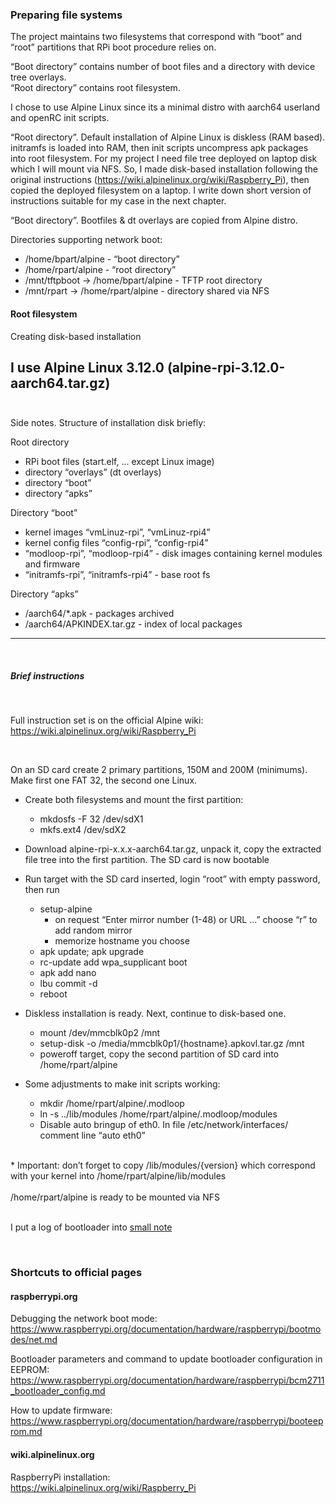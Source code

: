 ### Preparing file systems

The project maintains two filesystems that correspond with “boot” and “root” partitions that RPi boot procedure relies on.

“Boot directory” contains number of boot files and a directory with device tree overlays.</br>
“Root directory” contains root filesystem. 


I chose to use Alpine Linux since its a minimal distro with aarch64 userland and openRC init scripts.

“Root directory”. Default installation of Alpine Linux is diskless (RAM based). initramfs is loaded into RAM, then init scripts uncompress apk packages into root filesystem. For my project I need file tree deployed on laptop disk which I will mount via NFS.
So, I made disk-based installation following the original instructions (https://wiki.alpinelinux.org/wiki/Raspberry_Pi), then copied the deployed filesystem on a laptop. I write down short version of instructions suitable for my case in the next chapter.

“Boot directory”. Bootfiles & dt overlays are copied from Alpine distro.

Directories supporting network boot:

* /home/bpart/alpine			- “boot directory”</br>
* /home/rpart/alpine			- “root directory”</br>
* /mnt/tftpboot -> /home/bpart/alpine	- TFTP root directory</br>
* /mnt/rpart -> /home/rpart/alpine		- directory shared via NFS


#### Root filesystem

Creating disk-based installation

I use Alpine Linux 3.12.0 (alpine-rpi-3.12.0-aarch64.tar.gz)
</br>
</br>
----

Side notes. Structure of installation disk briefly:

Root directory</br>
* RPi boot files (start.elf, … except Linux image)</br>
* directory “overlays” (dt overlays)</br>
* directory “boot”</br>
* directory “apks”

Directory “boot”</br>
* kernel images “vmLinuz-rpi”, “vmLinuz-rpi4”</br>
* kernel config files “config-rpi”, “config-rpi4”</br>
* “modloop-rpi”, “modloop-rpi4” - disk images containing kernel modules and firmware</br>
* “initramfs-rpi”, “initramfs-rpi4” - base root fs

Directory “apks”</br>
* /aarch64/*.apk - packages archived</br>
* /aarch64/APKINDEX.tar.gz - index of local packages


----
</br>

##### Brief instructions

</br>

Full instruction set is on the official Alpine wiki:  https://wiki.alpinelinux.org/wiki/Raspberry_Pi

</br>

On an SD card create 2 primary partitions, 150M and 200M (minimums). Make first one FAT 32, the second one Linux.

* Create both filesystems and mount the first partition:</br>
	* mkdosfs -F 32 /dev/sdX1</br>
	* mkfs.ext4 /dev/sdX2

* Download alpine-rpi-x.x.x-aarch64.tar.gz, unpack it, copy the extracted file tree into the first partition. The SD card is now bootable
* Run target with the SD card inserted, login “root” with empty password, then run</br>
	* setup-alpine
		* on request “Enter mirror number (1-48) or URL …” choose “r” to add  random mirror
		* memorize hostname you choose</br>
	* apk update; apk upgrade</br>
	* rc-update add wpa_supplicant boot</br>
	* apk add nano</br>
	* lbu commit -d</br>
	* reboot
				
* Diskless installation is ready. Next, continue to disk-based one.</br>
	* mount   /dev/mmcblk0p2  /mnt</br>
	* setup-disk  -o /media/mmcblk0p1/{hostname}.apkovl.tar.gz   /mnt</br>
	* poweroff target, copy the second partition of SD card into /home/rpart/alpine
				
* Some adjustments to make init scripts working:</br>
	* mkdir /home/rpart/alpine/.modloop</br>
	* ln -s  ../lib/modules  /home/rpart/alpine/.modloop/modules</br>
	* Disable auto bringup of eth0. In file /etc/network/interfaces/ comment line “auto eth0”

</br>
* Important: don’t forget to copy /lib/modules/{version} which correspond with your kernel into /home/rpart/alpine/lib/modules 

</br>
</br>
/home/rpart/alpine is ready to be mounted via NFS

</br>
</br>

I put a log of bootloader into [small note](https://github.com/malus-brandywine/malus-brandywine/blob/master/Articles/RPi-netboot/docs/rpi4-netboot-aarch64-alpine-notes-2.md)

</br>

### Shortcuts to official pages

#### raspberrypi.org

Debugging the network boot mode:</br>
https://www.raspberrypi.org/documentation/hardware/raspberrypi/bootmodes/net.md

Bootloader parameters and command to update bootloader configuration in EEPROM:</br>
https://www.raspberrypi.org/documentation/hardware/raspberrypi/bcm2711_bootloader_config.md

How to update firmware:</br>
https://www.raspberrypi.org/documentation/hardware/raspberrypi/booteeprom.md


#### wiki.alpinelinux.org

RaspberryPi installation:</br>
https://wiki.alpinelinux.org/wiki/Raspberry_Pi

